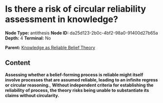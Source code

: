 # Is there a risk of circular reliability assessment in knowledge?

**Node Type:** antithesis
**Node ID:** da25d123-2b0c-4bf2-98a0-91400d27b65a
**Depth:** 4
**Terminal:** No

**Parent:** [Knowledge as Reliable Belief Theory](knowledge-as-reliable-belief-theory-synthesis-0ce3523e-2d9b-49ae-a456-12121a68d7c6.md)

## Content

**Assessing whether a belief-forming process is reliable might itself involve processes that are assumed reliable, leading to an infinite regress or circular reasoning.**, **Without independent criteria for establishing the reliability of process, the theory risks being unable to substantiate its claims without circularity.**
